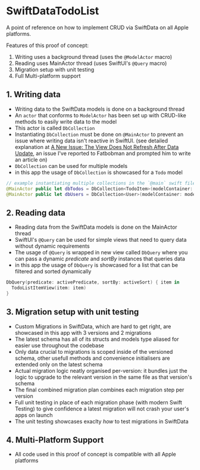 # SwiftDataTodoList

A point of reference on how to implement CRUD via SwiftData on all Apple platforms.

Features of this proof of concept:

1. Writing uses a background thread (uses the `@ModelActor` macro)
2. Reading uses MainActor thread (uses SwiftUI's `@Query` macro)
3. Migration setup with unit testing
4. Full Multi-platform support

## 1. Writing data

- Writing data to the SwiftData models is done on a background thread
- An `actor` that conforms to `ModelActor` has been set up with CRUD-like methods to easily write data to the model
- This actor is called `DbCollection`
- Instantiating `DbCollection` must be done on `@MainActor` to prevent an issue where writing data isn't reactive in SwiftUI. (see detailed explanation at [A New Issue: The View Does Not Refresh After Data Update](https://fatbobman.com/en/posts/practical-swiftdata-building-swiftui-applications-with-modern-approaches/#a-new-issue-the-view-does-not-refresh-after-data-update), an issue I've reported to Fatbobman and prompted him to write an article on)
- `DbCollection` can be used for multiple models
- in this app the usage of `DbCollection` is showcased for a `Todo` model

```swift
// example instantiating multiple collections in the `@main` swift file
@MainActor public let dbTodos = DbCollection<TodoItem>(modelContainer: modelContainer)
@MainActor public let dbUsers = DbCollection<User>(modelContainer: modelContainer)
```

## 2. Reading data

- Reading data from the SwiftData models is done on the MainActor thread
- SwiftUI's `@Query` can be used for simple views that need to query data without dynamic requirements
- The usage of `@Query` is wrapped in new view called `DbQuery` where you can pass a dynamic _predicate_ and _sortBy_ instances that queries data
- in this app the usage of `DbQuery` is showcased for a list that can be filtered and sorted dynamically

```swift
DbQuery(predicate: activePredicate, sortBy: activeSort) { item in
  TodoListItemView(item: item)
}
```

## 3. Migration setup with unit testing

- Custom Migrations in SwiftData, which are hard to get right, are showcased in this app with 3 versions and 2 migrations
- The latest schema has all of its structs and models type aliased for easier use throughout the codebase
- Only data crucial to migrations is scoped inside of the versioned schema, other usefull methods and convenience initialisers are extended only on the latest schema
- Actual migration logic neatly organised per-version: it bundles just the logic to upgrade to the relevant version in the same file as that version's schema
- The final combined migration plan combines each migration step per version
- Full unit testing in place of each migration phase (with modern Swift Testing) to give confidence a latest migration will not crash your user's apps on launch
- The unit testing showcases exaclty _how_ to test migrations in SwiftData

## 4. Multi-Platform Support

- All code used in this proof of concept is compatible with all Apple platforms
